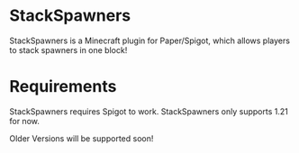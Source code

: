 # StackSpawners

StackSpawners is a Minecraft plugin for Paper/Spigot, which allows players to stack spawners in one block!

# Requirements
StackSpawners requires Spigot to work.
StackSpawners only supports 1.21 for now.

Older Versions will be supported soon!
